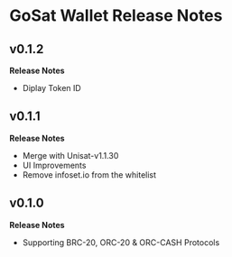 # GoSat Wallet Release Notes

## v0.1.2

**Release Notes**

- Diplay Token ID

## v0.1.1

**Release Notes**

- Merge with Unisat-v1.1.30
- UI Improvements
- Remove infoset.io from the whitelist

## v0.1.0

**Release Notes**

- Supporting BRC-20, ORC-20 & ORC-CASH Protocols
